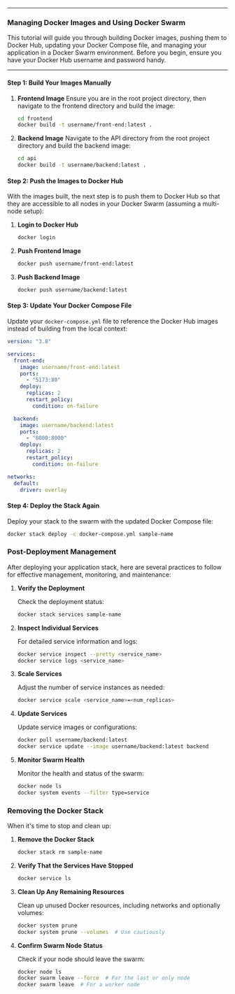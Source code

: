 
---

### Managing Docker Images and Using Docker Swarm

This tutorial will guide you through building Docker images, pushing them to Docker Hub, updating your Docker Compose file, and managing your application in a Docker Swarm environment. Before you begin, ensure you have your Docker Hub username and password handy.

---

#### Step 1: Build Your Images Manually

1. **Frontend Image**
   Ensure you are in the root project directory, then navigate to the frontend directory and build the image:

   ```bash
   cd frontend
   docker build -t username/front-end:latest .
   ```

2. **Backend Image**
   Navigate to the API directory from the root project directory and build the backend image:

   ```bash
   cd api
   docker build -t username/backend:latest .
   ```

#### Step 2: Push the Images to Docker Hub

With the images built, the next step is to push them to Docker Hub so that they are accessible to all nodes in your Docker Swarm (assuming a multi-node setup):

1. **Login to Docker Hub**

   ```bash
   docker login
   ```

2. **Push Frontend Image**

   ```bash
   docker push username/front-end:latest
   ```

3. **Push Backend Image**

   ```bash
   docker push username/backend:latest
   ```

#### Step 3: Update Your Docker Compose File

Update your `docker-compose.yml` file to reference the Docker Hub images instead of building from the local context:

```yaml
version: "3.8"

services:
  front-end:
    image: username/front-end:latest
    ports:
      - "5173:80"
    deploy:
      replicas: 2
      restart_policy:
        condition: on-failure

  backend:
    image: username/backend:latest
    ports:
      - "8000:8000"
    deploy:
      replicas: 2
      restart_policy:
        condition: on-failure

networks:
  default:
    driver: overlay
```

#### Step 4: Deploy the Stack Again

Deploy your stack to the swarm with the updated Docker Compose file:

```bash
docker stack deploy -c docker-compose.yml sample-name
```

### Post-Deployment Management

After deploying your application stack, here are several practices to follow for effective management, monitoring, and maintenance:

1. **Verify the Deployment**

   Check the deployment status:

   ```bash
   docker stack services sample-name
   ```

2. **Inspect Individual Services**

   For detailed service information and logs:

   ```bash
   docker service inspect --pretty <service_name>
   docker service logs <service_name>
   ```

3. **Scale Services**

   Adjust the number of service instances as needed:

   ```bash
   docker service scale <service_name>=<num_replicas>
   ```

4. **Update Services**

   Update service images or configurations:

   ```bash
   docker pull username/backend:latest
   docker service update --image username/backend:latest backend
   ```

5. **Monitor Swarm Health**

   Monitor the health and status of the swarm:

   ```bash
   docker node ls
   docker system events --filter type=service
   ```

### Removing the Docker Stack

When it's time to stop and clean up:

1. **Remove the Docker Stack**

   ```bash
   docker stack rm sample-name
   ```

2. **Verify That the Services Have Stopped**

   ```bash
   docker service ls
   ```

3. **Clean Up Any Remaining Resources**

   Clean up unused Docker resources, including networks and optionally volumes:

   ```bash
   docker system prune
   docker system prune --volumes  # Use cautiously
   ```

4. **Confirm Swarm Node Status**

   Check if your node should leave the swarm:

   ```bash
   docker node ls
   docker swarm leave --force  # For the last or only node
   docker swarm leave  # For a worker node
   ```
